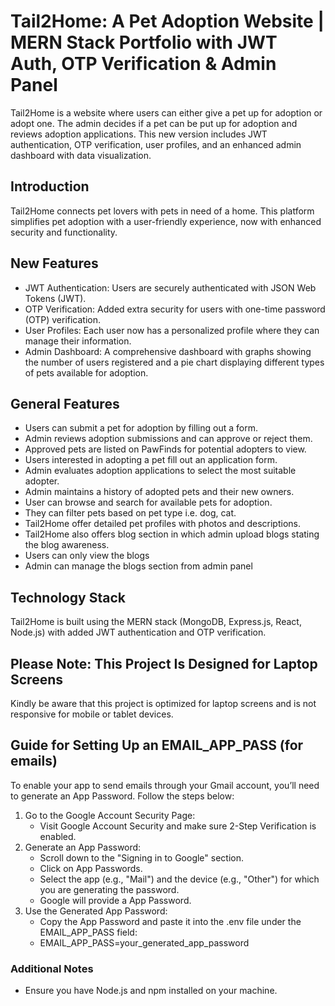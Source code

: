 # Tail2Home: A Pet Adoption Website | MERN Stack Portfolio with JWT Auth, OTP Verification & Admin Panel
Tail2Home is a website where users can either give a pet up for adoption or adopt one. The admin decides if a pet can be put up for adoption and reviews adoption applications. This new version includes JWT authentication, OTP verification, user profiles, and an enhanced admin dashboard with data visualization.



## Introduction
Tail2Home connects pet lovers with pets in need of a home. This platform simplifies pet adoption with a user-friendly experience, now with enhanced security and functionality.

## New Features 
 - JWT Authentication: Users are securely authenticated with JSON Web Tokens (JWT).
 - OTP Verification: Added extra security for users with one-time password (OTP) verification.
 - User Profiles: Each user now has a personalized profile where they can manage their information.
 - Admin Dashboard: A comprehensive dashboard with graphs showing the number of users registered and a pie chart displaying different types of pets available for adoption.

## General Features
- Users can submit a pet for adoption by filling out a form.
- Admin reviews adoption submissions and can approve or reject them.
- Approved pets are listed on PawFinds for potential adopters to view.
- Users interested in adopting a pet fill out an application form.
- Admin evaluates adoption applications to select the most suitable adopter.
- Admin maintains a history of adopted pets and their new owners.
- User can browse and search for available pets for adoption.
- They can filter pets based on pet type i.e. dog, cat.
- Tail2Home offer detailed pet profiles with photos and descriptions.
- Tail2Home also offers blog section in which admin upload blogs stating the blog awareness.
- Users can only view the blogs
- Admin can manage the blogs section from admin panel

## Technology Stack
Tail2Home is built using the MERN stack (MongoDB, Express.js, React, Node.js) with added JWT authentication and OTP verification.

## **Please Note: This Project Is Designed for Laptop Screens**
Kindly be aware that this project is optimized for laptop screens and is not responsive for mobile or tablet devices.



## Guide for Setting Up an EMAIL_APP_PASS (for emails)
To enable your app to send emails through your Gmail account, you’ll need to generate an App Password. Follow the steps below:

1. Go to the Google Account Security Page:
   - Visit Google Account Security and make sure 2-Step Verification is enabled.
2. Generate an App Password:
    - Scroll down to the "Signing in to Google" section.
    - Click on App Passwords.
    - Select the app (e.g., "Mail") and the device (e.g., "Other") for which you are generating the password.
    - Google will provide a App Password.
4. Use the Generated App Password:
    - Copy the App Password and paste it into the .env file under the EMAIL_APP_PASS field:
    - EMAIL_APP_PASS=your_generated_app_password

### Additional Notes
- Ensure you have Node.js and npm installed on your machine.
